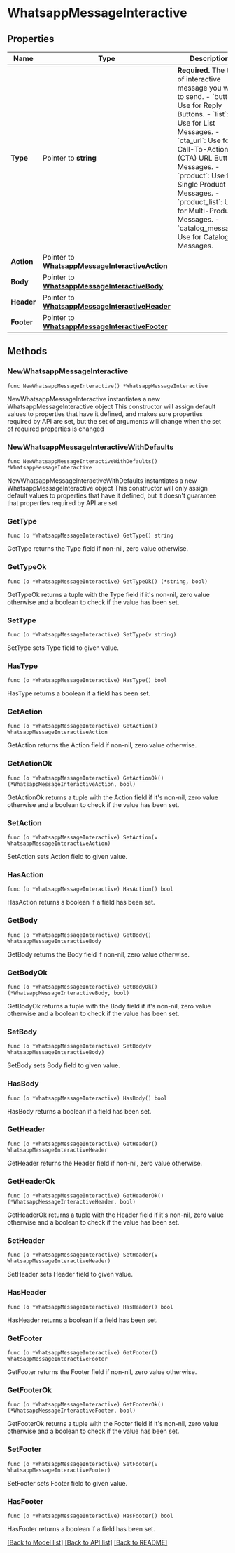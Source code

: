 # WhatsappMessageInteractive

## Properties

Name | Type | Description | Notes
------------ | ------------- | ------------- | -------------
**Type** | Pointer to **string** | **Required.** The type of interactive message you want to send. - &#x60;button&#x60;: Use for Reply Buttons. - &#x60;list&#x60;: Use for List Messages. - &#x60;cta_url&#x60;: Use for Call-To-Action (CTA) URL Button Messages. - &#x60;product&#x60;: Use for Single Product Messages. - &#x60;product_list&#x60;: Use for Multi-Product Messages. - &#x60;catalog_message&#x60;: Use for Catalog Messages. | [optional] 
**Action** | Pointer to [**WhatsappMessageInteractiveAction**](WhatsappMessageInteractiveAction.md) |  | [optional] 
**Body** | Pointer to [**WhatsappMessageInteractiveBody**](WhatsappMessageInteractiveBody.md) |  | [optional] 
**Header** | Pointer to [**WhatsappMessageInteractiveHeader**](WhatsappMessageInteractiveHeader.md) |  | [optional] 
**Footer** | Pointer to [**WhatsappMessageInteractiveFooter**](WhatsappMessageInteractiveFooter.md) |  | [optional] 

## Methods

### NewWhatsappMessageInteractive

`func NewWhatsappMessageInteractive() *WhatsappMessageInteractive`

NewWhatsappMessageInteractive instantiates a new WhatsappMessageInteractive object
This constructor will assign default values to properties that have it defined,
and makes sure properties required by API are set, but the set of arguments
will change when the set of required properties is changed

### NewWhatsappMessageInteractiveWithDefaults

`func NewWhatsappMessageInteractiveWithDefaults() *WhatsappMessageInteractive`

NewWhatsappMessageInteractiveWithDefaults instantiates a new WhatsappMessageInteractive object
This constructor will only assign default values to properties that have it defined,
but it doesn't guarantee that properties required by API are set

### GetType

`func (o *WhatsappMessageInteractive) GetType() string`

GetType returns the Type field if non-nil, zero value otherwise.

### GetTypeOk

`func (o *WhatsappMessageInteractive) GetTypeOk() (*string, bool)`

GetTypeOk returns a tuple with the Type field if it's non-nil, zero value otherwise
and a boolean to check if the value has been set.

### SetType

`func (o *WhatsappMessageInteractive) SetType(v string)`

SetType sets Type field to given value.

### HasType

`func (o *WhatsappMessageInteractive) HasType() bool`

HasType returns a boolean if a field has been set.

### GetAction

`func (o *WhatsappMessageInteractive) GetAction() WhatsappMessageInteractiveAction`

GetAction returns the Action field if non-nil, zero value otherwise.

### GetActionOk

`func (o *WhatsappMessageInteractive) GetActionOk() (*WhatsappMessageInteractiveAction, bool)`

GetActionOk returns a tuple with the Action field if it's non-nil, zero value otherwise
and a boolean to check if the value has been set.

### SetAction

`func (o *WhatsappMessageInteractive) SetAction(v WhatsappMessageInteractiveAction)`

SetAction sets Action field to given value.

### HasAction

`func (o *WhatsappMessageInteractive) HasAction() bool`

HasAction returns a boolean if a field has been set.

### GetBody

`func (o *WhatsappMessageInteractive) GetBody() WhatsappMessageInteractiveBody`

GetBody returns the Body field if non-nil, zero value otherwise.

### GetBodyOk

`func (o *WhatsappMessageInteractive) GetBodyOk() (*WhatsappMessageInteractiveBody, bool)`

GetBodyOk returns a tuple with the Body field if it's non-nil, zero value otherwise
and a boolean to check if the value has been set.

### SetBody

`func (o *WhatsappMessageInteractive) SetBody(v WhatsappMessageInteractiveBody)`

SetBody sets Body field to given value.

### HasBody

`func (o *WhatsappMessageInteractive) HasBody() bool`

HasBody returns a boolean if a field has been set.

### GetHeader

`func (o *WhatsappMessageInteractive) GetHeader() WhatsappMessageInteractiveHeader`

GetHeader returns the Header field if non-nil, zero value otherwise.

### GetHeaderOk

`func (o *WhatsappMessageInteractive) GetHeaderOk() (*WhatsappMessageInteractiveHeader, bool)`

GetHeaderOk returns a tuple with the Header field if it's non-nil, zero value otherwise
and a boolean to check if the value has been set.

### SetHeader

`func (o *WhatsappMessageInteractive) SetHeader(v WhatsappMessageInteractiveHeader)`

SetHeader sets Header field to given value.

### HasHeader

`func (o *WhatsappMessageInteractive) HasHeader() bool`

HasHeader returns a boolean if a field has been set.

### GetFooter

`func (o *WhatsappMessageInteractive) GetFooter() WhatsappMessageInteractiveFooter`

GetFooter returns the Footer field if non-nil, zero value otherwise.

### GetFooterOk

`func (o *WhatsappMessageInteractive) GetFooterOk() (*WhatsappMessageInteractiveFooter, bool)`

GetFooterOk returns a tuple with the Footer field if it's non-nil, zero value otherwise
and a boolean to check if the value has been set.

### SetFooter

`func (o *WhatsappMessageInteractive) SetFooter(v WhatsappMessageInteractiveFooter)`

SetFooter sets Footer field to given value.

### HasFooter

`func (o *WhatsappMessageInteractive) HasFooter() bool`

HasFooter returns a boolean if a field has been set.


[[Back to Model list]](../README.md#documentation-for-models) [[Back to API list]](../README.md#documentation-for-api-endpoints) [[Back to README]](../README.md)


